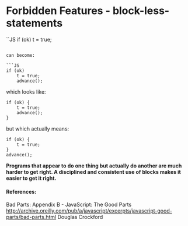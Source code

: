 # Forbidden Features - block-less-statements

``JS
if (ok)
    t = true;
```

can become:

```JS
if (ok)
    t = true;
    advance();
```

which looks like:

```JS
if (ok) {
    t = true;
    advance();
}
```

but which actually means:

```JS
if (ok) {
    t = true;
}
advance();
```

**Programs that appear to do one thing but actually do another are much harder to get right. A disciplined and consistent use of blocks makes it easier to get it right.**

#### References:

Bad Parts: Appendix B - JavaScript: The Good Parts
http://archive.oreilly.com/pub/a/javascript/excerpts/javascript-good-parts/bad-parts.html
Douglas Crockford
